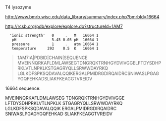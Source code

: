 T4 lysozyme

http://www.bmrb.wisc.edu/data_library/summary/index.php?bmrbId=16664

http://rcsb.org/pdb/explore/explore.do?structureId=1AM7



      'ionic strength'   0     .   M   16664 1 
       pH                5.45 0.05 pH  16664 1 
       pressure          1     .   atm 16664 1 
       temperature     293    0.5  K   16664 1 


>1AM7:A|PDBID|CHAIN|SEQUENCE
MVEINNQRKAFLDMLAWSEGTDNGRQKTRNHGYDVIVGGELFTDYSDHPRKLVTLNPKLKSTGAGRYQLLSRWWDAYRKQ
LGLKDFSPKSQDAVALQQIKERGALPMIDRGDIRQAIDRCSNIWASLPGAGYGQFEHKADSLIAKFKEAGGTVREIDV



16664 sequence:

MVEINNQRKAFLDMLAWSEG
TDNGRQKTRNHGYDVIVGGE
LFTDYSDHPRKLVTLNPKLK
STGAGRYQLLSRWWDAYRKQ
LGLKDFSPKSQDAVALQQIK
ERGALPMIDRGDIRQAIDRC
SNIWASLPGAGYGQFEHKAD
SLIAKFKEAGGTVREIDV
